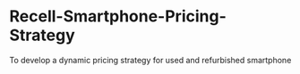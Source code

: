 # Recell-Smartphone-Pricing-Strategy
 To develop a dynamic pricing strategy for used and refurbished smartphone

